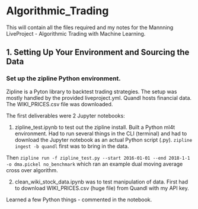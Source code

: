 # Algorithmic_Trading
This will contain all the files required and my notes for the Mannning LiveProject - Algorithmic Trading with Machine Learning.

## 1. Setting Up Your Environment and Sourcing the Data

### Set up the zipline Python environment.

Zipline is a Pyton library to backtest trading strategies.  The setup was mostly handled by the provided liveproject.yml.
Quandl hosts financial data.  The WIKI_PRICES.csv file was downloaded.


The first deliverables were 2 Jupyter notebooks:
1. zipline_test.ipynb to test out the zipline install.  Built a Python ml4t environment.  Had to run several things in the CLI (terminal) and had to download the Jupyter notebook as an actual Python script (.py).  `zipline ingest -b quandl`  first was to bring in the data.

Then `zipline run -f zipline_test.py --start 2016-01-01 --end 2018-1-1 -o dma.pickel no_benchmark` which ran an example dual moving average cross over algorithm.

2. clean_wiki_stock_data.ipynb was to test manipulation of data.  First had to download WIKI_PRICES.csv (huge file) from Quandl with my API key.

Learned a few Python things - commented in the notebook.


